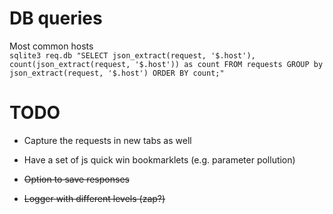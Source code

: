 



# DB queries
Most common hosts  
`sqlite3 req.db "SELECT json_extract(request, '$.host'), count(json_extract(request, '$.host')) as count FROM requests GROUP by json_extract(request, '$.host') ORDER BY count;"`  


# TODO  
* Capture the requests in new tabs as well 
* Have a set of js quick win bookmarklets (e.g. parameter pollution)  

* ~~Option to save responses~~

* ~~Logger with different levels (zap?)~~